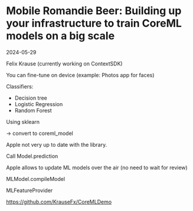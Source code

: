 # Mobile Romandie Beer: Building up your infrastructure to train CoreML models on a big scale
2024-05-29

Felix Krause
(currently working on ContextSDK)

You can fine-tune on device (example: Photos app for faces)

Classifiers:
 - Decision tree
 - Logistic Regression
 - Random Forest

Using sklearn

-> convert to coreml_model

Apple not very up to date with the library.

Call Model.prediction

Apple allows to update ML models over the air (no need to wait for review)

MLModel.compileModel

MLFeatureProvider

https://github.com/KrauseFx/CoreMLDemo
